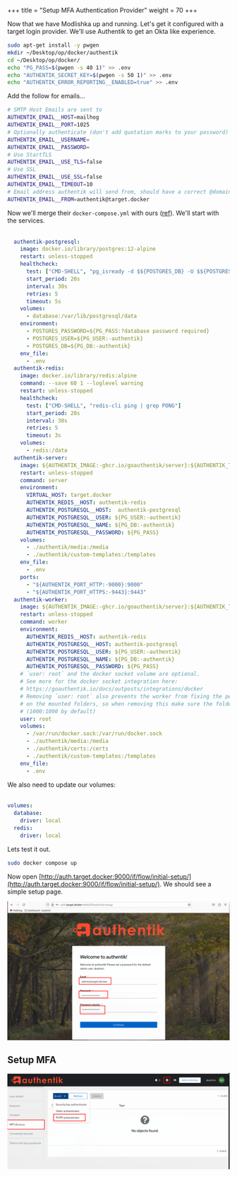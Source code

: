 +++
title = "Setup MFA Authentication Provider"
weight = 70
+++


Now that we have Modlishka up and running. Let's get it configured with a target login provider. We'll use Authentik to get an Okta like experience.

```bash
sudo apt-get install -y pwgen
mkdir ~/Desktop/op/docker/authentik
cd ~/Desktop/op/docker/
echo "PG_PASS=$(pwgen -s 40 1)" >> .env
echo "AUTHENTIK_SECRET_KEY=$(pwgen -s 50 1)" >> .env
echo "AUTHENTIK_ERROR_REPORTING__ENABLED=true" >> .env
```

Add the follow for emails...

```sh
# SMTP Host Emails are sent to
AUTHENTIK_EMAIL__HOST=mailhog
AUTHENTIK_EMAIL__PORT=1025
# Optionally authenticate (don't add quotation marks to your password)
AUTHENTIK_EMAIL__USERNAME=
AUTHENTIK_EMAIL__PASSWORD=
# Use StartTLS
AUTHENTIK_EMAIL__USE_TLS=false
# Use SSL
AUTHENTIK_EMAIL__USE_SSL=false
AUTHENTIK_EMAIL__TIMEOUT=10
# Email address authentik will send from, should have a correct @domain
AUTHENTIK_EMAIL__FROM=authentik@target.docker
```

Now we'll merge their `docker-compose.yml` with ours ([ref](https://goauthentik.io/docs/installation/docker-compose)). We'll start with the services. 

```yml

  authentik-postgresql:
    image: docker.io/library/postgres:12-alpine
    restart: unless-stopped
    healthcheck:
      test: ["CMD-SHELL", "pg_isready -d $${POSTGRES_DB} -U $${POSTGRES_USER}"]
      start_period: 20s
      interval: 30s
      retries: 5
      timeout: 5s
    volumes:
      - database:/var/lib/postgresql/data
    environment:
      - POSTGRES_PASSWORD=${PG_PASS:?database password required}
      - POSTGRES_USER=${PG_USER:-authentik}
      - POSTGRES_DB=${PG_DB:-authentik}
    env_file:
      - .env
  authentik-redis:
    image: docker.io/library/redis:alpine
    command: --save 60 1 --loglevel warning
    restart: unless-stopped
    healthcheck:
      test: ["CMD-SHELL", "redis-cli ping | grep PONG"]
      start_period: 20s
      interval: 30s
      retries: 5
      timeout: 3s
    volumes:
      - redis:/data
  authentik-server:
    image: ${AUTHENTIK_IMAGE:-ghcr.io/goauthentik/server}:${AUTHENTIK_TAG:-2023.3.1}
    restart: unless-stopped
    command: server
    environment:
      VIRTUAL_HOST: target.docker
      AUTHENTIK_REDIS__HOST: authentik-redis
      AUTHENTIK_POSTGRESQL__HOST:  authentik-postgresql
      AUTHENTIK_POSTGRESQL__USER: ${PG_USER:-authentik}
      AUTHENTIK_POSTGRESQL__NAME: ${PG_DB:-authentik}
      AUTHENTIK_POSTGRESQL__PASSWORD: ${PG_PASS}
    volumes:
      - ./authentik/media:/media
      - ./authentik/custom-templates:/templates
    env_file:
      - .env
    ports:
      - "${AUTHENTIK_PORT_HTTP:-9000}:9000"
      - "${AUTHENTIK_PORT_HTTPS:-9443}:9443"
  authentik-worker:
    image: ${AUTHENTIK_IMAGE:-ghcr.io/goauthentik/server}:${AUTHENTIK_TAG:-2023.3.1}
    restart: unless-stopped
    command: worker
    environment:
      AUTHENTIK_REDIS__HOST: authentik-redis
      AUTHENTIK_POSTGRESQL__HOST: authentik-postgresql
      AUTHENTIK_POSTGRESQL__USER: ${PG_USER:-authentik}
      AUTHENTIK_POSTGRESQL__NAME: ${PG_DB:-authentik}
      AUTHENTIK_POSTGRESQL__PASSWORD: ${PG_PASS}
    # `user: root` and the docker socket volume are optional.
    # See more for the docker socket integration here:
    # https://goauthentik.io/docs/outposts/integrations/docker
    # Removing `user: root` also prevents the worker from fixing the permissions
    # on the mounted folders, so when removing this make sure the folders have the correct UID/GID
    # (1000:1000 by default)
    user: root
    volumes:
      - /var/run/docker.sock:/var/run/docker.sock
      - ./authentik/media:/media
      - ./authentik/certs:/certs
      - ./authentik/custom-templates:/templates
    env_file:
      - .env
```

We also need to update our volumes:

```yml

volumes:
  database:
    driver: local
  redis:
    driver: local
```

Lets test it out.

```bash
sudo docker compose up
```

Now open [http://auth.target.docker:9000/if/flow/initial-setup/](http://auth.target.docker:9000/if/flow/initial-setup/). We should see a simple setup page.

![Authentik Admin Setup](/static/how-to-phishing/authentik-admin-setup.png)

## Setup MFA

![Authentik Admin Add MFA](/static/how-to-phishing/authentik-admin-add-mfa.png)


